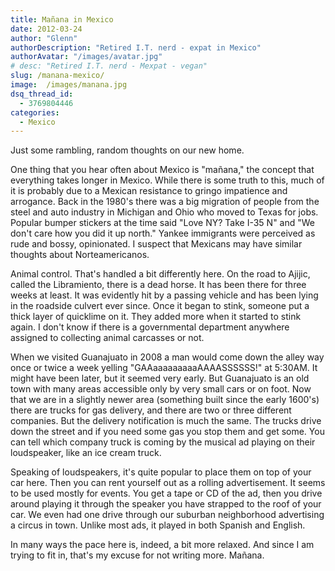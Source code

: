 ```yaml
---
title: Mañana in Mexico
date: 2012-03-24
author: "Glenn"
authorDescription: "Retired I.T. nerd - expat in Mexico"
authorAvatar: "/images/avatar.jpg"
# desc: "Retired I.T. nerd - Mexpat - vegan"
slug: /manana-mexico/
image:  /images/manana.jpg
dsq_thread_id:
  - 3769804446
categories:
  - Mexico
---
```

Just some rambling, random thoughts on our new home.

One thing that you hear often about Mexico is "mañana," the concept that everything takes longer in Mexico. While there is some truth to this, much of it is probably due to a Mexican resistance to gringo impatience and arrogance. Back in the 1980's there was a big migration of people from the steel and auto industry in Michigan and Ohio who moved to Texas for jobs. Popular bumper stickers at the time said "Love NY? Take I-35 N" and "We don't care how you did it up north." Yankee immigrants were perceived as rude and bossy, opinionated. I suspect that Mexicans may have similar thoughts about Norteamericanos.

Animal control. That's handled a bit differently here. On the road to Ajijic, called the Libramiento, there is a dead horse. It has been there for three weeks at least. It was evidently hit by a passing vehicle and has been lying in the roadside culvert ever since. Once it began to stink, someone put a thick layer of quicklime on it. They added more when it started to stink again. I don't know if there is a governmental department anywhere assigned to collecting animal carcasses or not.

When we visited Guanajuato in 2008 a man would come down the alley way once or twice a week yelling "GAAaaaaaaaaaAAAASSSSSS!" at 5:30AM. It might have been later, but it seemed very early. But Guanajuato is an old town with many areas accessible only by very small cars or on foot. Now that we are in a slightly newer area (something built since the early 1600's) there are trucks for gas delivery, and there are two or three different companies. But the delivery notification is much the same. The trucks drive down the street and if you need some gas you stop them and get some. You can tell which company truck is coming by the musical ad playing on their loudspeaker, like an ice cream truck.

Speaking of loudspeakers, it's quite popular to place them on top of your car here. Then you can rent yourself out as a rolling advertisement. It seems to be used mostly for events. You get a tape or CD of the ad, then you drive around playing it through the speaker you have strapped to the roof of your car. We even had one drive through our suburban neighborhood advertising a circus in town. Unlike most ads, it played in both Spanish and English.

In many ways the pace here is, indeed, a bit more relaxed. And since I am trying to fit in, that's my excuse for not writing more. Mañana. 